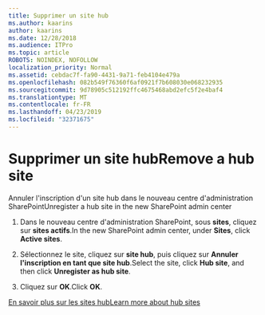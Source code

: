 ```yaml
---
title: Supprimer un site hub
ms.author: kaarins
author: kaarins
ms.date: 12/28/2018
ms.audience: ITPro
ms.topic: article
ROBOTS: NOINDEX, NOFOLLOW
localization_priority: Normal
ms.assetid: cebdac7f-fa90-4431-9a71-feb4104e479a
ms.openlocfilehash: 082b549f76360f6af0921f7b608030e068232935
ms.sourcegitcommit: 9d78905c512192ffc4675468abd2efc5f2e4baf4
ms.translationtype: MT
ms.contentlocale: fr-FR
ms.lasthandoff: 04/23/2019
ms.locfileid: "32371675"
---
```

# <a name="remove-a-hub-site"></a><span data-ttu-id="71bba-102">Supprimer un site hub</span><span class="sxs-lookup"><span data-stu-id="71bba-102">Remove a hub site</span></span>

<span data-ttu-id="71bba-103">Annuler l'inscription d'un site hub dans le nouveau centre d'administration SharePoint</span><span class="sxs-lookup"><span data-stu-id="71bba-103">Unregister a hub site in the new SharePoint admin center</span></span>
  
1. <span data-ttu-id="71bba-104">Dans le nouveau centre d'administration SharePoint, sous **sites**, cliquez sur **sites actifs**.</span><span class="sxs-lookup"><span data-stu-id="71bba-104">In the new SharePoint admin center, under **Sites**, click **Active sites**.</span></span> 
    
2. <span data-ttu-id="71bba-105">Sélectionnez le site, cliquez sur **site hub**, puis cliquez sur **Annuler l'inscription en tant que site hub**.</span><span class="sxs-lookup"><span data-stu-id="71bba-105">Select the site, click **Hub site**, and then click **Unregister as hub site**.</span></span> 
    
3. <span data-ttu-id="71bba-106">Cliquez sur **OK**.</span><span class="sxs-lookup"><span data-stu-id="71bba-106">Click **OK**.</span></span> 
    
[<span data-ttu-id="71bba-107">En savoir plus sur les sites hub</span><span class="sxs-lookup"><span data-stu-id="71bba-107">Learn more about hub sites</span></span>](https://support.office.com/article/what-is-a-sharepoint-hub-site-fe26ae84-14b7-45b6-a6d1-948b3966427f?ui=en-US&amp;rs=en-US&amp;ad=US)
  

